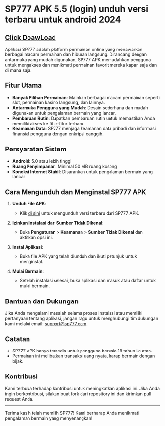 # SP777 APK 5.5 (login) unduh versi terbaru untuk android 2024
##  [Click DoawLoad](https://apktodo.net/sp777/#google_vignette)

Aplikasi SP777 adalah platform permainan online yang menawarkan berbagai macam permainan dan hiburan langsung. Dirancang dengan antarmuka yang mudah digunakan, SP777 APK memudahkan pengguna untuk mengakses dan menikmati permainan favorit mereka kapan saja dan di mana saja.

## Fitur Utama

- **Banyak Pilihan Permainan**: Mainkan berbagai macam permainan seperti slot, permainan kasino langsung, dan lainnya.
- **Antarmuka Pengguna yang Mudah**: Desain sederhana dan mudah digunakan untuk pengalaman bermain yang lancar.
- **Pembaruan Rutin**: Dapatkan pembaruan rutin untuk memastikan Anda memiliki akses ke fitur-fitur terbaru.
- **Keamanan Data**: SP777 menjaga keamanan data pribadi dan informasi finansial pengguna dengan enkripsi canggih.

## Persyaratan Sistem

- **Android**: 5.0 atau lebih tinggi
- **Ruang Penyimpanan**: Minimal 50 MB ruang kosong
- **Koneksi Internet Stabil**: Disarankan untuk pengalaman bermain yang lancar

## Cara Mengunduh dan Menginstal SP777 APK

1. **Unduh File APK**:
   - Klik [di sini](#) untuk mengunduh versi terbaru dari SP777 APK.

2. **Izinkan Instalasi dari Sumber Tidak Dikenal**:
   - Buka **Pengaturan** > **Keamanan** > **Sumber Tidak Dikenal** dan aktifkan opsi ini.

3. **Instal Aplikasi**:
   - Buka file APK yang telah diunduh dan ikuti petunjuk untuk menginstal.

4. **Mulai Bermain**:
   - Setelah instalasi selesai, buka aplikasi dan masuk atau daftar untuk mulai bermain.

## Bantuan dan Dukungan

Jika Anda mengalami masalah selama proses instalasi atau memiliki pertanyaan tentang aplikasi, jangan ragu untuk menghubungi tim dukungan kami melalui email: [support@sp777.com](mailto:support@sp777.com).

## Catatan

- SP777 APK hanya tersedia untuk pengguna berusia 18 tahun ke atas.
- Permainan ini melibatkan transaksi uang nyata, harap bermain dengan bijak.
  
## Kontribusi

Kami terbuka terhadap kontribusi untuk meningkatkan aplikasi ini. Jika Anda ingin berkontribusi, silakan buat fork dari repository ini dan kirimkan pull request Anda.

---

Terima kasih telah memilih SP777! Kami berharap Anda menikmati pengalaman bermain yang menyenangkan!
